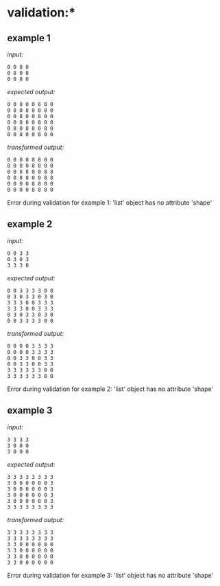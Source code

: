 
# validation:*

## example 1
*input:*
```
0 0 8 0
0 8 0 8
0 0 8 0
```
*expected output:*
```
0 0 8 0 0 8 0 0
0 8 0 8 8 0 8 0
0 0 8 0 0 8 0 0
0 0 8 0 0 8 0 0
0 8 0 8 8 0 8 0
0 0 8 0 0 8 0 0
```
*transformed output:*
```
0 0 0 0 8 8 0 0
0 0 0 0 8 8 0 0
0 0 8 8 0 0 8 8
0 0 8 8 0 0 8 8
0 0 0 0 8 8 0 0
0 0 0 0 8 8 0 0
```
  Error during validation for example 1: 'list' object has no attribute 'shape'

## example 2
*input:*
```
0 0 3 3
0 3 0 3
3 3 3 0
```
*expected output:*
```
0 0 3 3 3 3 0 0
0 3 0 3 3 0 3 0
3 3 3 0 0 3 3 3
3 3 3 0 0 3 3 3
0 3 0 3 3 0 3 0
0 0 3 3 3 3 0 0
```
*transformed output:*
```
0 0 0 0 3 3 3 3
0 0 0 0 3 3 3 3
0 0 3 3 0 0 3 3
0 0 3 3 0 0 3 3
3 3 3 3 3 3 0 0
3 3 3 3 3 3 0 0
```
  Error during validation for example 2: 'list' object has no attribute 'shape'

## example 3
*input:*
```
3 3 3 3
3 0 0 0
3 0 0 0
```
*expected output:*
```
3 3 3 3 3 3 3 3
3 0 0 0 0 0 0 3
3 0 0 0 0 0 0 3
3 0 0 0 0 0 0 3
3 0 0 0 0 0 0 3
3 3 3 3 3 3 3 3
```
*transformed output:*
```
3 3 3 3 3 3 3 3
3 3 3 3 3 3 3 3
3 3 0 0 0 0 0 0
3 3 0 0 0 0 0 0
3 3 0 0 0 0 0 0
3 3 0 0 0 0 0 0
```
  Error during validation for example 3: 'list' object has no attribute 'shape'
